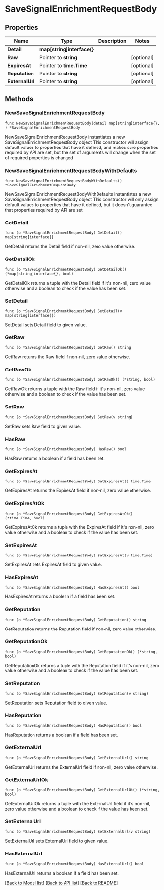 # SaveSignalEnrichmentRequestBody

## Properties

Name | Type | Description | Notes
------------ | ------------- | ------------- | -------------
**Detail** | **map[string]interface{}** |  | 
**Raw** | Pointer to **string** |  | [optional] 
**ExpiresAt** | Pointer to **time.Time** |  | [optional] 
**Reputation** | Pointer to **string** |  | [optional] 
**ExternalUrl** | Pointer to **string** |  | [optional] 

## Methods

### NewSaveSignalEnrichmentRequestBody

`func NewSaveSignalEnrichmentRequestBody(detail map[string]interface{}, ) *SaveSignalEnrichmentRequestBody`

NewSaveSignalEnrichmentRequestBody instantiates a new SaveSignalEnrichmentRequestBody object
This constructor will assign default values to properties that have it defined,
and makes sure properties required by API are set, but the set of arguments
will change when the set of required properties is changed

### NewSaveSignalEnrichmentRequestBodyWithDefaults

`func NewSaveSignalEnrichmentRequestBodyWithDefaults() *SaveSignalEnrichmentRequestBody`

NewSaveSignalEnrichmentRequestBodyWithDefaults instantiates a new SaveSignalEnrichmentRequestBody object
This constructor will only assign default values to properties that have it defined,
but it doesn't guarantee that properties required by API are set

### GetDetail

`func (o *SaveSignalEnrichmentRequestBody) GetDetail() map[string]interface{}`

GetDetail returns the Detail field if non-nil, zero value otherwise.

### GetDetailOk

`func (o *SaveSignalEnrichmentRequestBody) GetDetailOk() (*map[string]interface{}, bool)`

GetDetailOk returns a tuple with the Detail field if it's non-nil, zero value otherwise
and a boolean to check if the value has been set.

### SetDetail

`func (o *SaveSignalEnrichmentRequestBody) SetDetail(v map[string]interface{})`

SetDetail sets Detail field to given value.


### GetRaw

`func (o *SaveSignalEnrichmentRequestBody) GetRaw() string`

GetRaw returns the Raw field if non-nil, zero value otherwise.

### GetRawOk

`func (o *SaveSignalEnrichmentRequestBody) GetRawOk() (*string, bool)`

GetRawOk returns a tuple with the Raw field if it's non-nil, zero value otherwise
and a boolean to check if the value has been set.

### SetRaw

`func (o *SaveSignalEnrichmentRequestBody) SetRaw(v string)`

SetRaw sets Raw field to given value.

### HasRaw

`func (o *SaveSignalEnrichmentRequestBody) HasRaw() bool`

HasRaw returns a boolean if a field has been set.

### GetExpiresAt

`func (o *SaveSignalEnrichmentRequestBody) GetExpiresAt() time.Time`

GetExpiresAt returns the ExpiresAt field if non-nil, zero value otherwise.

### GetExpiresAtOk

`func (o *SaveSignalEnrichmentRequestBody) GetExpiresAtOk() (*time.Time, bool)`

GetExpiresAtOk returns a tuple with the ExpiresAt field if it's non-nil, zero value otherwise
and a boolean to check if the value has been set.

### SetExpiresAt

`func (o *SaveSignalEnrichmentRequestBody) SetExpiresAt(v time.Time)`

SetExpiresAt sets ExpiresAt field to given value.

### HasExpiresAt

`func (o *SaveSignalEnrichmentRequestBody) HasExpiresAt() bool`

HasExpiresAt returns a boolean if a field has been set.

### GetReputation

`func (o *SaveSignalEnrichmentRequestBody) GetReputation() string`

GetReputation returns the Reputation field if non-nil, zero value otherwise.

### GetReputationOk

`func (o *SaveSignalEnrichmentRequestBody) GetReputationOk() (*string, bool)`

GetReputationOk returns a tuple with the Reputation field if it's non-nil, zero value otherwise
and a boolean to check if the value has been set.

### SetReputation

`func (o *SaveSignalEnrichmentRequestBody) SetReputation(v string)`

SetReputation sets Reputation field to given value.

### HasReputation

`func (o *SaveSignalEnrichmentRequestBody) HasReputation() bool`

HasReputation returns a boolean if a field has been set.

### GetExternalUrl

`func (o *SaveSignalEnrichmentRequestBody) GetExternalUrl() string`

GetExternalUrl returns the ExternalUrl field if non-nil, zero value otherwise.

### GetExternalUrlOk

`func (o *SaveSignalEnrichmentRequestBody) GetExternalUrlOk() (*string, bool)`

GetExternalUrlOk returns a tuple with the ExternalUrl field if it's non-nil, zero value otherwise
and a boolean to check if the value has been set.

### SetExternalUrl

`func (o *SaveSignalEnrichmentRequestBody) SetExternalUrl(v string)`

SetExternalUrl sets ExternalUrl field to given value.

### HasExternalUrl

`func (o *SaveSignalEnrichmentRequestBody) HasExternalUrl() bool`

HasExternalUrl returns a boolean if a field has been set.


[[Back to Model list]](../README.md#documentation-for-models) [[Back to API list]](../README.md#documentation-for-api-endpoints) [[Back to README]](../README.md)


